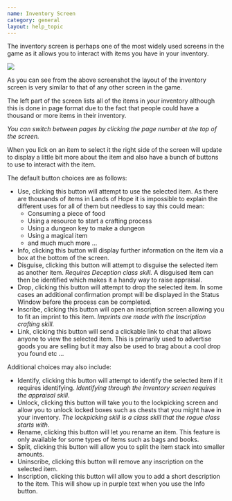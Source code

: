 ```yaml
---
name: Inventory Screen
category: general
layout: help_topic
---
```

The inventory screen is perhaps one of the most widely used screens in the game as it allows you to interact with items you have in your inventory.

![](http://www.forlornonline.com/images/t_inventorywindow.jpg)

As you can see from the above screenshot the layout of the inventory screen is very similar to that of any other screen in the game.

The left part of the screen lists all of the items in your inventory although this is done in page format due to the fact that people could have a thousand or more items in their inventory.

_You can switch between pages by clicking the page number at the top of the screen._ 

When you lick on an item to select it the right side of the screen will update to display a little bit more about the item and also have a bunch of buttons to use to interact with the item.

The default button choices are as follows:

*   Use, clicking this button will attempt to use the selected item. As there are thousands of items in Lands of Hope it is impossible to explain the different uses for all of them but needless to say this could mean:
    *   Consuming a piece of food
    *   Using a resource to start a crafting process
    *   Using a dungeon key to make a dungeon
    *   Using a magical item
    *   and much much more ...
*   Info, clicking this button will display further information on the item via a box at the bottom of the screen.
*   Disguise, clicking this button will attempt to disguise the selected item as another item. _Requires Deception class skill._ A disguised item can then be identified which makes it a handy way to raise appraisal.
*   Drop, clicking this button will attempt to drop the selected item. In some cases an additional confirmation prompt will be displayed in the Status Window before the process can be completed.
*   Inscribe, clicking this button will open an inscription screen allowing you to fit an imprint to this item. _Imprints are made with the Inscription crafting skill._ 
*   Link, clicking this button will send a clickable link to chat that allows anyone to view the selected item. This is primarily used to advertise goods you are selling but it may also be used to brag about a cool drop you found etc ...

Additional choices may also include:

*   Identify, clicking this button will attempt to identify the selected item if it requires identifying. _Identifying through the inventory screen requires the appraisal skill_.
*   Unlock, clicking this button will take you to the lockpicking screen and allow you to unlock locked boxes such as chests that you might have in your inventory. _The lockpicking skill is a class skill that the rogue class starts with._
*   Rename, clicking this button will let you rename an item. This feature is only available for some types of items such as bags and books.
*   Split, clicking this button will allow you to split the item stack into smaller amounts.
*   Uninscribe, clicking this button will remove any inscription on the selected item.
*   Inscription, clicking this button will allow you to add a short description to the item. This will show up in purple text when you use the Info button.